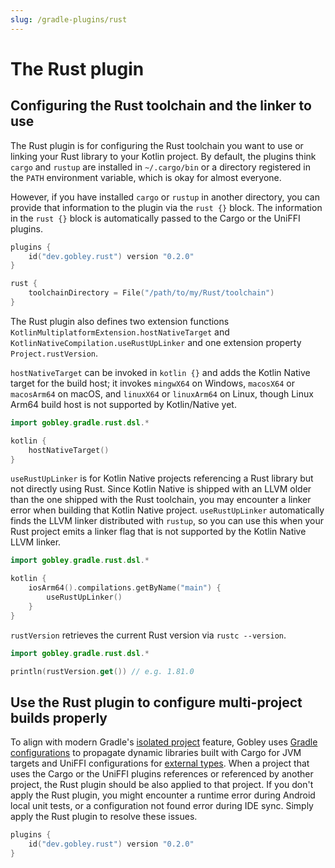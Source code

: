 ```yaml
---
slug: /gradle-plugins/rust
---
```


# The Rust plugin

## Configuring the Rust toolchain and the linker to use

The Rust plugin is for configuring the Rust toolchain you want to use or linking your Rust library
to your Kotlin project. By default, the plugins think `cargo` and `rustup` are installed in
`~/.cargo/bin` or a directory registered in the `PATH` environment variable, which is okay for
almost everyone.

However, if you have installed `cargo` or `rustup` in another directory, you can provide that
information to the plugin via the `rust {}` block. The information in the `rust {}` block is
automatically passed to the Cargo or the UniFFI plugins.

```kotlin
plugins {
    id("dev.gobley.rust") version "0.2.0"
}

rust {
    toolchainDirectory = File("/path/to/my/Rust/toolchain")
}
```

The Rust plugin also defines two extension functions `KotlinMultiplatformExtension.hostNativeTarget`
and `KotlinNativeCompilation.useRustUpLinker` and one extension property `Project.rustVersion`.

`hostNativeTarget` can be invoked in `kotlin {}` and adds the Kotlin Native target for the build
host; it invokes `mingwX64` on Windows, `macosX64` or `macosArm64` on macOS, and `linuxX64` or
`linuxArm64` on Linux, though Linux Arm64 build host is not supported by Kotlin/Native yet.

```kotlin
import gobley.gradle.rust.dsl.*

kotlin {
    hostNativeTarget()
}
```

`useRustUpLinker` is for Kotlin Native projects referencing a Rust library but not directly using
Rust. Since Kotlin Native is shipped with an LLVM older than the one shipped with the Rust
toolchain, you may encounter a linker error when building that Kotlin Native project.
`useRustUpLinker` automatically finds the LLVM linker distributed with `rustup`, so you can use this
when your Rust project emits a linker flag that is not supported by the Kotlin Native LLVM linker.

```kotlin
import gobley.gradle.rust.dsl.*

kotlin {
    iosArm64().compilations.getByName("main") {
        useRustUpLinker()
    }
}
```

`rustVersion` retrieves the current Rust version via `rustc --version`.

```kotlin
import gobley.gradle.rust.dsl.*

println(rustVersion.get()) // e.g. 1.81.0
```

## Use the Rust plugin to configure multi-project builds properly

To align with modern
Gradle's [isolated project](https://docs.gradle.org/8.13/userguide/isolated_projects.html)
feature, Gobley
uses [Gradle configurations](https://docs.gradle.org/8.13/userguide/declaring_configurations.html)
to propagate dynamic libraries built with Cargo for JVM targets and UniFFI configurations
for [external types](https://mozilla.github.io/uniffi-rs/0.28/udl/ext_types.html). When a project
that uses the Cargo or the UniFFI plugins references or referenced by another project, the Rust
plugin should be also applied to that project. If you don't apply the Rust plugin, you might
encounter a runtime error during Android local unit tests, or a configuration not found error
during IDE sync. Simply apply the Rust plugin to resolve these issues.

```kotlin
plugins {
    id("dev.gobley.rust") version "0.2.0"
}
```